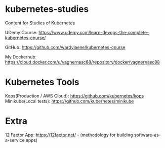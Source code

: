 # kubernetes-studies
Content for Studies of Kubernetes

UDemy Course: https://www.udemy.com/learn-devops-the-complete-kubernetes-course/

GitHub: https://github.com/wardviaene/kubernetes-course

My Dockerhub: https://cloud.docker.com/u/vagnernasc88/repository/docker/vagnernasc88


# Kubernetes Tools
Kops(Production / AWS Cloud): https://github.com/kubernetes/kops
Minikube(Local tests): https://github.com/kubernetes/minikube


# Extra
12 Factor App: https://12factor.net/ - (methodology for building software-as-a-service apps)
